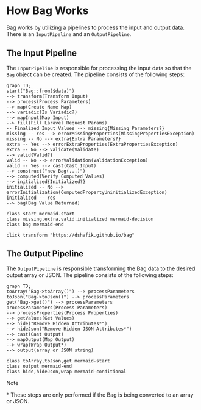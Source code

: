 # How Bag Works

Bag works by utilizing a pipelines to process the input and output data. There is an `InputPipeline` and an `OutputPipeline`. 

## The Input Pipeline

The `InputPipeline` is responsible for processing the input data so that the `Bag` object can be created. The pipeline
consists of the following steps:

```mermaid
graph TD;
start("Bag::from($data)")
--> transform(Transform Input)
--> process(Process Parameters) 
--> map(Create Name Map)
--> variadic(Is Variadic?)
--> mapInput(Map Input)
--> fill(Fill Laravel Request Params)
-- Finalized Input Values --> missing{Missing Parameters?}
missing -- Yes --> errorMissingProperties(MissingPropertiesException)
missing -- No --> extra{Extra Parameters?}
extra -- Yes --> errorExtraProperties(ExtraPropertiesException)
extra -- No --> validate(Validate)
--> valid{Valid?}
valid -- No --> errorValidation(ValidationException)
valid -- Yes --> cast(Cast Input)
--> construct("new Bag(...)")
--> computed(Verify Computed Values)
--> initialized{Initialized?}
initialized -- No --> errorInitialization(ComputedPropertyUninitializedException)
initialized -- Yes
--> bag(Bag Value Returned)

class start mermaid-start
class missing,extra,valid,initialized mermaid-decision
class bag mermaid-end

click transform "https://dshafik.github.io/bag"
```

## The Output Pipeline

The `OutputPipeline` is responsible transforming the Bag data to the desired output array or JSON. The pipeline consists of the following steps:

```mermaid
graph TD;
toArray("Bag->toArray()") --> processParameters
toJson("Bag->toJson()") --> processParameters
get("Bag->get()") --> processParameters
processParameters(Process Parameters)
--> processProperties(Process Properties)
--> getValues(Get Values)
--> hide("Remove Hidden Attributes*")
--> hideJson("Remove Hidden JSON Attributes*")
--> cast(Cast Output)
--> mapOutput(Map Output)
--> wrap(Wrap Output*)
--> output(array or JSON string)

class toArray,toJson,get mermaid-start
class output mermaid-end
class hide,hideJson,wrap mermaid-conditional
```

> [!NOTE]
> \* These steps are only performed if the Bag is being converted to an array or JSON.
